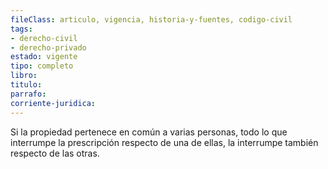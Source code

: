 ```yaml
---
fileClass: articulo, vigencia, historia-y-fuentes, codigo-civil
tags:
- derecho-civil
- derecho-privado
estado: vigente
tipo: completo
libro:
titulo:
parrafo:
corriente-juridica:
---
```

Si la propiedad pertenece en común a varias personas, todo lo que interrumpe la prescripción respecto de una de ellas, la interrumpe también respecto de las otras.